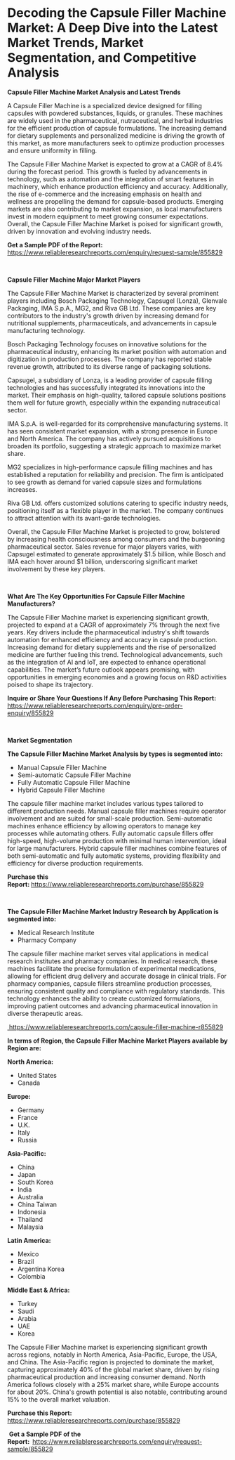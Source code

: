 <p><h1>Decoding the Capsule Filler Machine Market: A Deep Dive into the Latest Market Trends, Market Segmentation, and Competitive Analysis</h1></p><p><strong>Capsule Filler Machine Market Analysis and Latest Trends</strong></p>
<p><p>A Capsule Filler Machine is a specialized device designed for filling capsules with powdered substances, liquids, or granules. These machines are widely used in the pharmaceutical, nutraceutical, and herbal industries for the efficient production of capsule formulations. The increasing demand for dietary supplements and personalized medicine is driving the growth of this market, as more manufacturers seek to optimize production processes and ensure uniformity in filling.</p><p>The Capsule Filler Machine Market is expected to grow at a CAGR of 8.4% during the forecast period. This growth is fueled by advancements in technology, such as automation and the integration of smart features in machinery, which enhance production efficiency and accuracy. Additionally, the rise of e-commerce and the increasing emphasis on health and wellness are propelling the demand for capsule-based products. Emerging markets are also contributing to market expansion, as local manufacturers invest in modern equipment to meet growing consumer expectations. Overall, the Capsule Filler Machine Market is poised for significant growth, driven by innovation and evolving industry needs.</p></p>
<p><strong>Get a Sample PDF of the Report:&nbsp;</strong> <a href="https://www.reliableresearchreports.com/enquiry/request-sample/855829?utm_campaign=3250&utm_medium=2&utm_source=Github&utm_content=ia&utm_term=13042025&utm_id=capsule-filler-machine">https://www.reliableresearchreports.com/enquiry/request-sample/855829</a></p>
<p>&nbsp;</p>
<p><strong>Capsule Filler Machine Major Market Players</strong></p>
<p><p>The Capsule Filler Machine Market is characterized by several prominent players including Bosch Packaging Technology, Capsugel (Lonza), Glenvale Packaging, IMA S.p.A., MG2, and Riva GB Ltd. These companies are key contributors to the industry's growth driven by increasing demand for nutritional supplements, pharmaceuticals, and advancements in capsule manufacturing technology.</p><p>Bosch Packaging Technology focuses on innovative solutions for the pharmaceutical industry, enhancing its market position with automation and digitization in production processes. The company has reported stable revenue growth, attributed to its diverse range of packaging solutions.</p><p>Capsugel, a subsidiary of Lonza, is a leading provider of capsule filling technologies and has successfully integrated its innovations into the market. Their emphasis on high-quality, tailored capsule solutions positions them well for future growth, especially within the expanding nutraceutical sector.</p><p>IMA S.p.A. is well-regarded for its comprehensive manufacturing systems. It has seen consistent market expansion, with a strong presence in Europe and North America. The company has actively pursued acquisitions to broaden its portfolio, suggesting a strategic approach to maximize market share.</p><p>MG2 specializes in high-performance capsule filling machines and has established a reputation for reliability and precision. The firm is anticipated to see growth as demand for varied capsule sizes and formulations increases.</p><p>Riva GB Ltd. offers customized solutions catering to specific industry needs, positioning itself as a flexible player in the market. The company continues to attract attention with its avant-garde technologies.</p><p>Overall, the Capsule Filler Machine Market is projected to grow, bolstered by increasing health consciousness among consumers and the burgeoning pharmaceutical sector. Sales revenue for major players varies, with Capsugel estimated to generate approximately $1.5 billion, while Bosch and IMA each hover around $1 billion, underscoring significant market involvement by these key players.</p></p>
<p>&nbsp;</p>
<p><strong>What Are The Key Opportunities For Capsule Filler Machine Manufacturers?</strong></p>
<p><p>The Capsule Filler Machine market is experiencing significant growth, projected to expand at a CAGR of approximately 7% through the next five years. Key drivers include the pharmaceutical industry's shift towards automation for enhanced efficiency and accuracy in capsule production. Increasing demand for dietary supplements and the rise of personalized medicine are further fueling this trend. Technological advancements, such as the integration of AI and IoT, are expected to enhance operational capabilities. The market’s future outlook appears promising, with opportunities in emerging economies and a growing focus on R&D activities poised to shape its trajectory.</p></p>
<p><strong>Inquire or Share Your Questions If Any Before Purchasing This Report:</strong> <a href="https://www.reliableresearchreports.com/enquiry/pre-order-enquiry/855829?utm_campaign=3250&utm_medium=2&utm_source=Github&utm_content=ia&utm_term=13042025&utm_id=capsule-filler-machine">https://www.reliableresearchreports.com/enquiry/pre-order-enquiry/855829</a></p>
<p>&nbsp;</p>
<p><strong>Market Segmentation</strong></p>
<p><strong>The Capsule Filler Machine Market Analysis by types is segmented into:</strong></p>
<p><ul><li>Manual Capsule Filler Machine</li><li>Semi-automatic Capsule Filler Machine</li><li>Fully Automatic Capsule Filler Machine</li><li>Hybrid Capsule Filler Machine</li></ul></p>
<p><p>The capsule filler machine market includes various types tailored to different production needs. Manual capsule filler machines require operator involvement and are suited for small-scale production. Semi-automatic machines enhance efficiency by allowing operators to manage key processes while automating others. Fully automatic capsule fillers offer high-speed, high-volume production with minimal human intervention, ideal for large manufacturers. Hybrid capsule filler machines combine features of both semi-automatic and fully automatic systems, providing flexibility and efficiency for diverse production requirements.</p></p>
<p><strong>Purchase this Report:&nbsp;</strong><a href="https://www.reliableresearchreports.com/purchase/855829?utm_campaign=3250&utm_medium=2&utm_source=Github&utm_content=ia&utm_term=13042025&utm_id=capsule-filler-machine">https://www.reliableresearchreports.com/purchase/855829</a></p>
<p>&nbsp;</p>
<p><strong>The Capsule Filler Machine Market Industry Research by Application is segmented into:</strong></p>
<p><ul><li>Medical Research Institute</li><li>Pharmacy Company</li></ul></p>
<p><p>The capsule filler machine market serves vital applications in medical research institutes and pharmacy companies. In medical research, these machines facilitate the precise formulation of experimental medications, allowing for efficient drug delivery and accurate dosage in clinical trials. For pharmacy companies, capsule fillers streamline production processes, ensuring consistent quality and compliance with regulatory standards. This technology enhances the ability to create customized formulations, improving patient outcomes and advancing pharmaceutical innovation in diverse therapeutic areas.</p></p>
<p><a href="https://www.reliableresearchreports.com/capsule-filler-machine-r855829?utm_campaign=3250&utm_medium=2&utm_source=Github&utm_content=ia&utm_term=13042025&utm_id=capsule-filler-machine">&nbsp;https://www.reliableresearchreports.com/capsule-filler-machine-r855829</a></p>
<p><strong>In terms of Region, the Capsule Filler Machine Market Players available by Region are:</strong></p>
<p>
    <p> <strong> North America: </strong>
        <ul>
            <li>United States</li>
            <li>Canada</li>
        </ul>
        </p> 
    <p> <strong> Europe: </strong>
        <ul>
            <li>Germany</li>
            <li>France</li>
            <li>U.K.</li>
            <li>Italy</li>
            <li>Russia</li>
        </ul>
        </p> 
    <p> <strong> Asia-Pacific: </strong>
        <ul>
            <li>China</li>
            <li>Japan</li>
            <li>South Korea</li>
            <li>India</li>
            <li>Australia</li>
            <li>China Taiwan</li>
            <li>Indonesia</li>
            <li>Thailand</li>
            <li>Malaysia</li>
        </ul>
        </p> 
    <p> <strong> Latin America: </strong>
        <ul>
            <li>Mexico</li>
            <li>Brazil</li>
            <li>Argentina Korea</li>
            <li>Colombia</li>
        </ul>
        </p> 
    <p> <strong> Middle East & Africa: </strong>
        <ul>
            <li>Turkey</li>
            <li>Saudi</li>
            <li>Arabia</li>
            <li>UAE</li>
            <li>Korea</li>
        </ul>
    </p>
    </p>
<p><p>The Capsule Filler Machine market is experiencing significant growth across regions, notably in North America, Asia-Pacific, Europe, the USA, and China. The Asia-Pacific region is projected to dominate the market, capturing approximately 40% of the global market share, driven by rising pharmaceutical production and increasing consumer demand. North America follows closely with a 25% market share, while Europe accounts for about 20%. China's growth potential is also notable, contributing around 15% to the overall market valuation.</p></p>
<p><strong>Purchase this Report: </strong><a href="https://www.reliableresearchreports.com/purchase/855829?utm_campaign=3250&utm_medium=2&utm_source=Github&utm_content=ia&utm_term=13042025&utm_id=capsule-filler-machine">https://www.reliableresearchreports.com/purchase/855829</a></p>
<p>&nbsp;<strong>Get a Sample PDF of the Report:&nbsp;&nbsp;</strong><a href="https://www.reliableresearchreports.com/enquiry/request-sample/855829?utm_campaign=3250&utm_medium=2&utm_source=Github&utm_content=ia&utm_term=13042025&utm_id=capsule-filler-machine">https://www.reliableresearchreports.com/enquiry/request-sample/855829</a></p>
<p><strong></strong></p>
<p><p></p><p></p><p></p></p>
